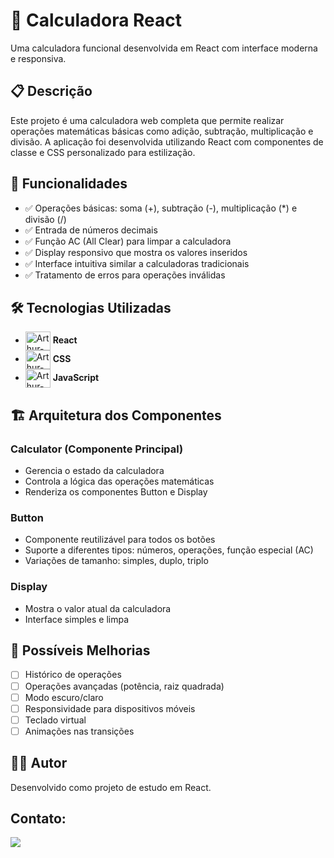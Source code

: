 # 🧮 Calculadora React

Uma calculadora funcional desenvolvida em React com interface moderna e responsiva.

## 📋 Descrição

Este projeto é uma calculadora web completa que permite realizar operações matemáticas básicas como adição, subtração, multiplicação e divisão. A aplicação foi desenvolvida utilizando React com componentes de classe e CSS personalizado para estilização.

## 🚀 Funcionalidades

- ✅ Operações básicas: soma (+), subtração (-), multiplicação (*) e divisão (/)
- ✅ Entrada de números decimais
- ✅ Função AC (All Clear) para limpar a calculadora
- ✅ Display responsivo que mostra os valores inseridos
- ✅ Interface intuitiva similar a calculadoras tradicionais
- ✅ Tratamento de erros para operações inválidas

## 🛠️ Tecnologias Utilizadas

- <img align="center" alt="Arthur-React" height="30" width="40"  src="https://cdn.jsdelivr.net/gh/devicons/devicon@latest/icons/react/react-original.svg" /> **React**  
- <img align="center" alt="Arthur-Css" height="30" width="40"  src="https://cdn.jsdelivr.net/gh/devicons/devicon@latest/icons/css3/css3-original.svg" /> **CSS** 
- <img align="center" alt="Arthur-JS" height="30" width="40"  src="https://cdn.jsdelivr.net/gh/devicons/devicon@latest/icons/javascript/javascript-original.svg" /> **JavaScript**  


## 🏗️ Arquitetura dos Componentes

### Calculator (Componente Principal)
- Gerencia o estado da calculadora
- Controla a lógica das operações matemáticas
- Renderiza os componentes Button e Display

### Button
- Componente reutilizável para todos os botões
- Suporte a diferentes tipos: números, operações, função especial (AC)
- Variações de tamanho: simples, duplo, triplo

### Display
- Mostra o valor atual da calculadora
- Interface simples e limpa


## 🔮 Possíveis Melhorias

- [ ] Histórico de operações
- [ ] Operações avançadas (potência, raiz quadrada)
- [ ] Modo escuro/claro
- [ ] Responsividade para dispositivos móveis
- [ ] Teclado virtual
- [ ] Animações nas transições

## 👨‍💻 Autor

Desenvolvido como projeto de estudo em React.

## Contato:

<a href="https://www.linkedin.com/in/arthur-lima-027581326/" target="_blank"><img src="https://img.shields.io/badge/LinkedIn-0077B5?style=for-the-badge&logo=linkedin&logoColor=white" target="_blank">
